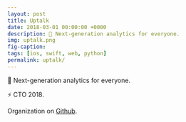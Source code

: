 ```yaml
---
layout: post
title: Uptalk
date: 2018-03-01 00:00:00 +0000
description: 🚀 Next-generation analytics for everyone.
img: uptalk.png
fig-caption: 
tags: [ios, swift, web, python]
permalink: uptalk/
---
```


🚀 Next-generation analytics for everyone.

⚡ CTO 2018.

Organization on <i class="fa fa-github" aria-hidden="true"></i> <a href="https://github.com/UptalkTech/">Github</a>.



